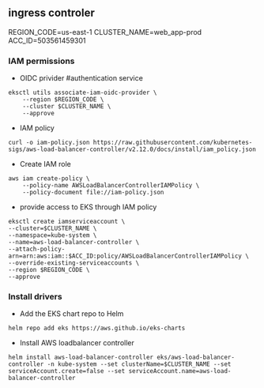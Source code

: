 ## ingress controler
REGION_CODE=us-east-1
CLUSTER_NAME=web_app-prod
ACC_ID=503561459301

### IAM permissions
* OIDC privider  #authentication service
```
eksctl utils associate-iam-oidc-provider \
    --region $REGION_CODE \
    --cluster $CLUSTER_NAME \
    --approve
```
* IAM policy
```
curl -o iam-policy.json https://raw.githubusercontent.com/kubernetes-sigs/aws-load-balancer-controller/v2.12.0/docs/install/iam_policy.json

```

* Create IAM role
```
aws iam create-policy \
    --policy-name AWSLoadBalancerControllerIAMPolicy \
    --policy-document file://iam-policy.json
```

* provide access to EKS through IAM policy
```
eksctl create iamserviceaccount \
--cluster=$CLUSTER_NAME \
--namespace=kube-system \
--name=aws-load-balancer-controller \
--attach-policy-arn=arn:aws:iam::$ACC_ID:policy/AWSLoadBalancerControllerIAMPolicy \
--override-existing-serviceaccounts \
--region $REGION_CODE \
--approve
```

### Install drivers

* Add the EKS chart repo to Helm
```
helm repo add eks https://aws.github.io/eks-charts
```

* Install AWS loadbalancer controller
```
helm install aws-load-balancer-controller eks/aws-load-balancer-controller -n kube-system --set clusterName=$CLUSTER_NAME --set serviceAccount.create=false --set serviceAccount.name=aws-load-balancer-controller
```